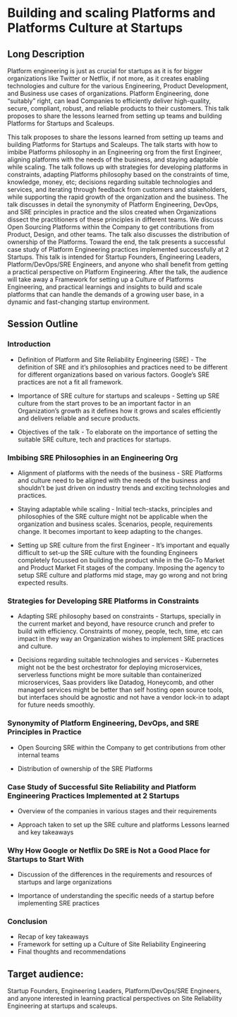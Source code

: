 # Building and scaling Platforms and Platforms Culture at Startups

## Long Description

Platform engineering is just as crucial for startups as it is for bigger organizations like Twitter or Netflix, if not more, as it creates enabling technologies and culture for the various Engineering, Product Development, and Business use cases of organizations. Platform Engineering, done “suitably” right, can lead Companies to efficiently deliver high-quality, secure, compliant, robust, and reliable products to their customers. This talk proposes to share the lessons learned from setting up teams and building Platforms for Startups and Scaleups.

This talk proposes to share the lessons learned from setting up teams and building Platforms for Startups and Scaleups. The talk starts with how to imbibe Platforms philosophy in an Engineering org from the first Engineer, aligning platforms with the needs of the business, and staying adaptable while scaling. The talk follows up with strategies for developing platforms in constraints, adapting Platforms philosophy based on the constraints of time, knowledge, money, etc; decisions regarding suitable technologies and services, and iterating through feedback from customers and stakeholders, while supporting the rapid growth of the organization and the business. The talk discusses in detail the synonymity of Platform Engineering, DevOps, and SRE principles in practice and the silos created when Organizations dissect the practitioners of these principles in different teams. We discuss Open Sourcing Platforms within the Company to get contributions from Product, Design, and other teams. The talk also discusses the distribution of ownership of the Platforms. Toward the end, the talk presents a successful case study of Platform Engineering practices implemented successfully at 2 Startups. This talk is intended for Startup Founders, Engineering Leaders, Platform/DevOps/SRE Engineers, and anyone who shall benefit from getting a practical perspective on Platform Engineering. After the talk, the audience will take away a Framework for setting up a Culture of Platforms Engineering, and practical learnings and insights to build and scale platforms that can handle the demands of a growing user base, in a dynamic and fast-changing startup environment.


## Session Outline

### Introduction 
- Definition of Platform and Site Reliability Engineering (SRE) -  The definition of SRE and it’s philosophies and practices need to be different for different organizations based on various factors. Google’s SRE practices are not a fit all framework.

- Importance of SRE culture for startups and scaleups - Setting up SRE culture from the start proves to be an important factor in an Organization’s growth as it defines how it grows and scales efficiently and delivers reliable and secure products.

- Objectives of the talk - To elaborate on the importance of setting the suitable SRE culture, tech and practices for startups.

### Imbibing SRE Philosophies in an Engineering Org 

- Alignment of platforms with the needs of the business - SRE Platforms and culture need to be aligned with the needs of the business and shouldn’t be just driven on industry trends and exciting technologies and practices.

- Staying adaptable while scaling - Initial tech-stacks, principles and philosophies of the SRE culture might not be applicable when the organization and business scales. Scenarios, people, requirements change. It becomes important to keep adapting to the changes.

- Setting up SRE culture from the first Engineer - It’s important and equally difficult to set-up the SRE culture with the founding Engineers completely focussed on building the product while in the Go-To Market and Product Market Fit stages of the company. Imposing the agency to setup SRE culture and platforms mid stage, may go wrong and not bring expected results.

### Strategies for Developing SRE Platforms in Constraints 

- Adapting SRE philosophy based on constraints - Startups, specially in the current market and beyond, have resource crunch and prefer to build with efficiency. Constraints of money, people, tech, time, etc can impact in they way an Organization wishes to implement SRE practices and culture.

- Decisions regarding suitable technologies and services - Kubernetes might not be the best orchestrator for deploying microservices, serverless functions might be more suitable than containerized microservices, Saas providers like Datadog, Honeycomb, and other managed services might be better than self hosting open source tools, but interfaces should be agnostic and not have a vendor lock-in to adapt for future needs smoothly.

### Synonymity of Platform Engineering, DevOps, and SRE Principles in Practice 

- Open Sourcing SRE within the Company to get contributions from other internal teams 

- Distribution of ownership of the SRE Platforms

### Case Study of Successful Site Reliability and Platform Engineering Practices Implemented at 2 Startups 

- Overview of the companies in various stages and their requirements 

- Approach taken to set up the SRE culture and platforms 
Lessons learned and key takeaways

### Why How Google or Netflix Do SRE is Not a Good Place for Startups to Start With 

- Discussion of the differences in the requirements and resources of startups and large organizations 

- Importance of understanding the specific needs of a startup before implementing SRE practices

### Conclusion 

- Recap of key takeaways 
- Framework for setting up a Culture of Site Reliability Engineering 
- Final thoughts and recommendations



## Target audience: 

Startup Founders, Engineering Leaders, Platform/DevOps/SRE Engineers, and anyone interested in learning practical perspectives on Site Reliability Engineering at startups and scaleups.